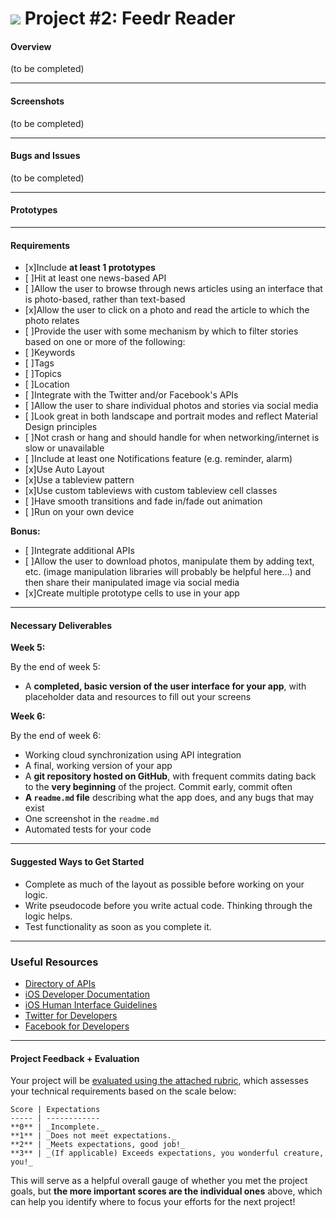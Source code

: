 # ![](https://ga-dash.s3.amazonaws.com/production/assets/logo-9f88ae6c9c3871690e33280fcf557f33.png) Project #2: Feedr Reader

#### Overview

(to be completed)

---
#### Screenshots

(to be completed)

---
#### Bugs and Issues
(to be completed)

---
#### Prototypes

---
#### Requirements
* [x]Include **at least 1 prototypes**
* [ ]Hit at least one news-based API
* [ ]Allow the user to browse through news articles using an interface that is photo-based, rather than text-based
* [x]Allow the user to click on a photo and read the article to which the photo relates
* [ ]Provide the user with some mechanism by which to filter stories based on one or more of the following:
 * [ ]Keywords
 * [ ]Tags
 * [ ]Topics
 * [ ]Location
* [ ]Integrate with the Twitter and/or Facebook's APIs
 * [ ]Allow the user to share individual photos and stories via social media
* [ ]Look great in both landscape and portrait modes and reflect Material Design principles
* [ ]Not crash or hang and should handle for when networking/internet is slow or unavailable
* [ ]Include at least one Notifications feature (e.g. reminder, alarm)
* [x]Use Auto Layout
* [x]Use a tableview pattern
* [x]Use custom tableviews with custom tableview cell classes
* [ ]Have smooth transitions and fade in/fade out animation
* [ ]Run on your own device

**Bonus:**

* [ ]Integrate additional APIs
* [ ]Allow the user to download photos, manipulate them by adding text, etc. (image manipulation libraries will probably be helpful here...) and then share their manipulated image via social media
* [x]Create multiple prototype cells to use in your app

---

#### Necessary Deliverables


**Week 5:**

By the end of week 5:

- A **completed, basic version of the user interface for your app**, with placeholder data and resources to fill out your screens

**Week 6:**

By the end of week 6:

- Working cloud synchronization using API integration
- A final, working version of your app
- A **git repository hosted on GitHub**, with frequent commits dating back to the **very beginning** of the project. Commit early, commit often
- **A ``readme.md`` file** describing what the app does, and any bugs that may exist
- One screenshot in the ``readme.md``
- Automated tests for your code

---

#### Suggested Ways to Get Started

- Complete as much of the layout as possible before working on your logic.
- Write pseudocode before you write actual code. Thinking through the logic helps.
- Test functionality as soon as you complete it.

---

### Useful Resources

- [Directory of APIs](http://www.programmableweb.com/apis/directory)
- [iOS Developer Documentation](https://developer.apple.com/library/ios/navigation/)
- [iOS Human Interface Guidelines](https://developer.apple.com/library/ios/documentation/UserExperience/Conceptual/MobileHIG/index.html?utm_source=twitterfeed&utm_medium=twitter)
- [Twitter for Developers](https://dev.twitter.com/)
- [Facebook for Developers](https://developers.facebook.com/)

---

#### Project Feedback + Evaluation

Your project will be [evaluated using the attached rubric](./rubric.md), which assesses your technical requirements based on the scale below:

    Score | Expectations
    ----- | ------------
    **0** | _Incomplete._
    **1** | _Does not meet expectations._
    **2** | _Meets expectations, good job!_
    **3** | _(If applicable) Exceeds expectations, you wonderful creature, you!_

This will serve as a helpful overall gauge of whether you met the project goals, but __the more important scores are the individual ones__ above, which can help you identify where to focus your efforts for the next project!
